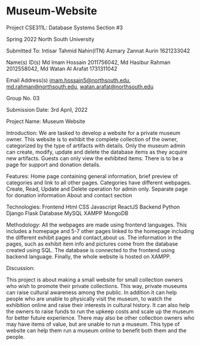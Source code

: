 # Museum-Website

Project
CSE311L: Database Systems
Section #3

Spring 2022
North South University

Submitted To:
Intisar Tahmid Nahin(ITN)
Azmary Zannat Aurin 1621233042


Name(s) ID(s)
Md Imam Hossain 2011756042,
Md Hasibur Rahman  2012558042,
Md Watan Al Arafat 1731311042

Email Address(s)
imam.hossain5@northsouth.edu, md.rahman@northsouth.edu, watan.arafat@northsouth.edu

Group No. 03

Submission Date: 3rd April, 2022



Project Name:  Museum Website

Introduction:
We are tasked to develop a website for a private museum owner. This website is to exhibit the complete collection of the owner, categorized by the type of artifacts with details. Only the museum admin can create, modify, update and delete the database items as they acquire new artifacts. Guests can only view the exhibited items. There is to be a page for support and donation details.

Features:
Home page containing general information, brief preview of categories and link to all other pages.
Categories have different webpages.
Create, Read, Update and Delete operation for admin only.
Separate page for donation information
About and contact section


Technologies:
Frontend
Html
CSS
Javascript
ReactJS
Backend
Python 
Django
Flask
Database
MySQL
XAMPP
MongoDB




Methodology:
All the webpages are made using frontend languages. This includes a homepage and 5-7 other pages linked to the homepage including the different exhibit pages and contact,about us. The information in the pages, such as exhibit item info and pictures come from the database created using SQL. The database is connected to the frontend using backend language. Finally, the whole website is hosted on XAMPP.


Discussion:

This project is about making a small website for  small collection owners who wish to promote their private collections. This way, private museums can raise cultural awareness among the public. In addition it can  help people who are unable to physically visit the museum, to watch the exhibition online and raise their interests in cultural history. It can also help the owners to raise funds to run the upkeep costs and scale up the museum for better future experience. 
There may also be other collection owners who may have items of value, but are unable to run a museum. This type of website can help them run a museum online to benefit both them and the people.
